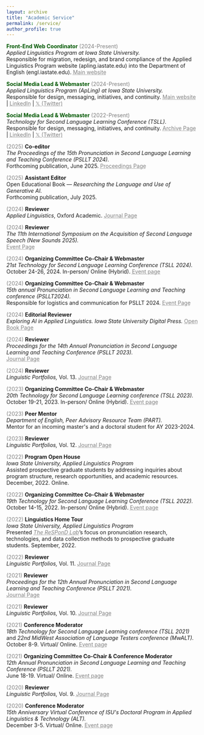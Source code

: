 ```yaml
---
layout: archive
title: "Academic Service"
permalink: /service/
author_profile: true
---
```

<span style="color: #005700">**Front-End Web Coordinator**</span> <span style="color:grey">(2024-Present)</span><br/>
_Applied Linguistics Program at Iowa State University._<br/>
Responsible for migration, redesign, and brand compliance of the Applied Linguistics Program website (apling.iastate.edu) into the Department of English (engl.iastate.edu). <a href="https://engl.iastate.edu/" target="_blank" style="color: grey; text-decoration: underline;text-decoration-style: dotted;">Main website</a>

<span style="color: #005700">**Social Media Lead & Webmaster**</span> <span style="color:grey">(2024-Present)</span><br/>
_Applied Linguistics Program (ApLing) at Iowa State University._<br/>
Responsible for design, messaging, initiatives, and continuity. <a href="https://apling.engl.iastate.edu/" target="_blank" style="color: grey; text-decoration: underline;text-decoration-style: dotted;">Main website</a> | <a href="https://www.linkedin.com/company/isuaplingprogram/" target="_blank" style="color: grey; text-decoration: underline;text-decoration-style: dotted;">LinkedIn</a> | <a href="https://x.com/apling_iastate" target="_blank" style="color: grey; text-decoration: underline;text-decoration-style: dotted;">𝕏 (Twitter)</a>

<span style="color: #005700">**Social Media Lead & Webmaster**</span> <span style="color:grey">(2022-Present)</span><br/>
_Technology for Second Language Learning Conference (TSLL)._<br/>
Responsible for design, messaging, initiatives, and continuity. <a href="https://apling.engl.iastate.edu/conferences/technology-for-second-language-learning-conference/tsll-archive/" target="_blank" style="color: grey; text-decoration: underline;text-decoration-style: dotted;">Archive Page</a> | <a href="https://www.linkedin.com/showcase/tsll/" target="_blank" style="color: grey; text-decoration: underline;text-decoration-style: dotted;">LinkedIn</a> | <a href="https://twitter.com/TSLL_iastate" target="_blank" style="color: grey; text-decoration: underline;text-decoration-style: dotted;">𝕏 (Twitter)</a>

<span style="color:grey">(2025)</span> **Co-editor**<br/>
_The Proceedings of the 15th Pronunciation in Second Language Learning and Teaching Conference (PSLLT 2024)._<br/>
Forthcoming publication, June 2025. <a href="https://www.iastatedigitalpress.com/psllt/editorialteam/" target="_blank" style="color: grey; text-decoration: underline;text-decoration-style: dotted;">Proceedings Page</a>

<span style="color:grey">(2025)</span> **Assistant Editor**<br/>
Open Educational Book — _Researching the Language and Use of Generative AI._<br/>
Forthcoming publication, July 2025.

<span style="color:grey">(2024)</span> **Reviewer**<br/>
_Applied Linguistics_, Oxford Academic. <a href="https://academic.oup.com/applij" target="_blank" style="color: grey; text-decoration: underline;text-decoration-style: dotted;">Journal Page</a>

<span style="color:grey">(2024)</span> **Reviewer**<br/>
_The 11th International Symposium on the Acquisition of Second Language Speech (New Sounds 2025)._<br/>
<a href="https://www.iastatedigitalpress.com/psllt/issue/1230/info/" target="_blank" style="color: grey; text-decoration: underline;text-decoration-style: dotted;">Event Page</a>

<span style="color:grey">(2024)</span> **Organizing Committee Co-Chair & Webmaster**<br/>
_21st Technology for Second Language Learning Conference (TSLL 2024)._<br/>
October 24-26, 2024. In-person/ Online (Hybrid). <a href="https://apling.engl.iastate.edu/conferences/technology-for-second-language-learning-conference/tsll-2024/" target="_blank" style="color: grey; text-decoration: underline;text-decoration-style: dotted;">Event page</a>

<span style="color:grey">(2024)</span> **Organizing Committee Co-Chair & Webmaster**<br/>
_15th annual Pronunciation in Second Language Learning and Teaching conference (PSLLT2024)._<br/>
Responsible for logistics and communication for PSLLT 2024. <a href="https://apling.engl.iastate.edu/conferences/pronunciation-in-second-language-learning-and-teaching-conference/psllt-archive/" target="_blank" style="color: grey; text-decoration: underline;text-decoration-style: dotted;">Event Page</a>

<span style="color:grey">(2024)</span> **Editorial Reviewer**<br/>
_Exploring AI in Applied Linguistics. Iowa State University Digital Press._ <a href="https://www.iastatedigitalpress.com/plugins/books/154/" target="_blank" style="color: grey; text-decoration: underline;text-decoration-style: dotted;">Open Book Page</a>

<span style="color:grey">(2024)</span> **Reviewer**<br/>
_Proceedings for the 14th Annual Pronunciation in Second Language Learning and Teaching Conference (PSLLT 2023)._<br/>
<a href="https://www.iastatedigitalpress.com/psllt/issue/1230/info/" target="_blank" style="color: grey; text-decoration: underline;text-decoration-style: dotted;">Journal Page</a>

<span style="color:grey">(2024)</span> **Reviewer**<br/>
_Linguistic Portfolios,_ Vol. 13. <a href="https://repository.stcloudstate.edu/stcloud_ling/vol13/iss1/1/" target="_blank" style="color: grey; text-decoration: underline;text-decoration-style: dotted;">Journal Page</a>

<span style="color:grey">(2023)</span> **Organizing Committee Co-Chair & Webmaster**<br/>
_20th Technology for Second Language Learning conference (TSLL 2023)._<br/>
October 19-21, 2023. In-person/ Online (Hybrid). <a href="https://apling.engl.iastate.edu/conferences/technology-for-second-language-learning-conference/tsll-2023/" target="_blank" style="color: grey; text-decoration: underline;text-decoration-style: dotted;">Event page</a>

<span style="color:grey">(2023)</span> **Peer Mentor**<br/>
_Department of English, Peer Advisory Resource Team (PART)._<br/>
Mentor for an incoming master's and a doctoral student for AY 2023-2024.

<span style="color:grey">(2023)</span> **Reviewer**<br/>
_Linguistic Portfolios,_ Vol. 12. <a href="https://repository.stcloudstate.edu/stcloud_ling/vol12/iss1/" target="_blank" style="color: grey; text-decoration: underline;text-decoration-style: dotted;">Journal Page</a>

<span style="color:grey">(2022)</span> **Program Open House**<br/>
_Iowa State University, Applied Linguistics Program_<br/>
Assisted prospective graduate students by addressing inquiries about program structure, research opportunities, and academic resources. December, 2022. Online.

<span style="color:grey">(2022)</span> **Organizing Committee Co-Chair & Webmaster**<br/>
_19th Technology for Second Language Learning Conference (TSLL 2022)._<br/>
October 14-15, 2022. In-person/ Online (Hybrid). <a href="https://apling.engl.iastate.edu/conferences/technology-for-second-language-learning-conference/tsll-2022/" target="_blank" style="color: grey; text-decoration: underline;text-decoration-style: dotted;">Event page</a>

<span style="color:grey">(2022)</span> **Linguistics Home Tour**<br/>
_Iowa State University, Applied Linguistics Program_<br/>
Presented <i><a href="https://bit.ly/respondlab" target="_blank" style="color: grey; text-decoration: underline;text-decoration-style: dotted;">The ReSPonD Lab</a></i>’s focus on pronunciation research, technologies, and data collection methods to prospective graduate students. September, 2022.

<span style="color:grey">(2022)</span> **Reviewer**<br/>
_Linguistic Portfolios,_ Vol. 11. <a href="https://repository.stcloudstate.edu/stcloud_ling/vol11/iss1/" target="_blank" style="color: grey; text-decoration: underline;text-decoration-style: dotted;">Journal Page</a>

<span style="color:grey">(2021)</span> **Reviewer**<br/>
_Proceedings for the 12th Annual Pronunciation in Second Language Learning and Teaching Conference (PSLLT 2021)._<br/>
<a href="https://www.iastatedigitalpress.com/psllt/issue/1155/info/" target="_blank" style="color: grey; text-decoration: underline;text-decoration-style: dotted;">Journal Page</a>

<span style="color:grey">(2021)</span> **Reviewer**<br/>
_Linguistic Portfolios,_ Vol. 10. <a href="https://repository.stcloudstate.edu/stcloud_ling/vol10/iss1/" target="_blank" style="color: grey; text-decoration: underline;text-decoration-style: dotted;">Journal Page</a>

<span style="color:grey">(2021)</span> **Conference Moderator**<br/>
_18th Technology for Second Language Learning conference (TSLL 2021)_ and _22nd MidWest Association of Language Testers conference (MwALT)._<br/>
October 8-9. Virtual/ Online. <a href="https://apling.engl.iastate.edu/conferences/mwalt2021/" target="_blank" style="color: grey; text-decoration: underline;text-decoration-style: dotted;">Event page</a>

<span style="color:grey">(2021)</span> **Organizing Committee Co-Chair & Conference Moderator**<br/>
_12th Annual Pronunciation in Second Language Learning and Teaching Conference (PSLLT 2021)._<br/>
June 18-19. Virtual/ Online. <a href="https://brocku.ca/psllt-2021/" target="_blank" style="color: grey; text-decoration: underline;text-decoration-style: dotted;">Event page</a>

<span style="color:grey">(2020)</span> **Reviewer**<br/>
_Linguistic Portfolios,_ Vol. 9. <a href="https://repository.stcloudstate.edu/stcloud_ling/vol9/iss1/" target="_blank" style="color: grey; text-decoration: underline;text-decoration-style: dotted;">Journal Page</a>

<span style="color:grey">(2020)</span> **Conference Moderator**<br/>
_15th Anniversary Virtual Conference of ISU's Doctoral Program in Applied Linguistics & Technology (ALT)._<br/>
December 3-5. Virtual/ Online. <a href="https://apling.engl.iastate.edu/conferences/alt-15th-anniversary-conference/" target="_blank" style="color: grey; text-decoration: underline;text-decoration-style: dotted;">Event page</a>

